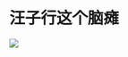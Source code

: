 # 汪子行这个脑瘫
![](https://image.so.com/view?q=%E7%8B%97%E7%8B%97&src=tab_www&correct=%E7%8B%97%E7%8B%97&ancestor=list&cmsid=176425cbe22b0e13fd28ee0ad00c5d91&cmras=6&cn=0&gn=0&kn=50&crn=0&bxn=12&fsn=122&cuben=0&adstar=0&clw=250#id=aeac4fcb1945a97ba7541b3595b91151&currsn=0&ps=96&pc=96)
